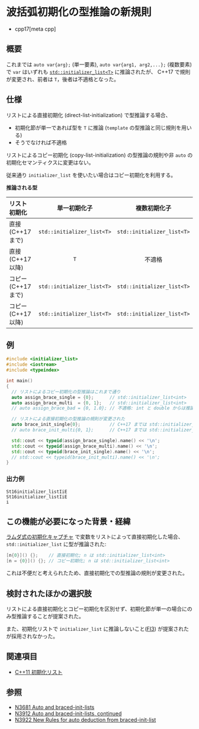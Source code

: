 # 波括弧初期化の型推論の新規則
* cpp17[meta cpp]

## 概要

これまでは `auto var{arg};` (単一要素), `auto var{arg1, arg2,...};` (複数要素) で `var` はいずれも
[`std::initializer_list<T>`](/reference/initializer_list/initializer_list.md) に推論されたが、
C++17 で規則が変更され、前者は `T`，後者は不適格となった。


## 仕様

リストによる直接初期化 (direct-list-initialization) で型推論する場合、

* 初期化節が単一であれば型を `T` に推論 (`template` の型推論と同じ規則を用いる)
* そうでなければ不適格

リストによるコピー初期化 (copy-list-initialization) の型推論の規則や非 `auto` の初期化セマンティクスに変更はない。

従来通り `initializer_list` を使いたい場合はコピー初期化を利用する。

**推論される型**

| リスト初期化 | 単一初期化子 | 複数初期化子 |
|:----|:----:|:----:|
| 直接 (C++17 まで)   | `std::initializer_list<T>` | `std::initializer_list<T>` |
| 直接 (C++17 以降)   | `T` | 不適格 |
| コピー (C++17 まで) | `std::initializer_list<T>` | `std::initializer_list<T>` |
| コピー (C++17 以降) | `std::initializer_list<T>` | `std::initializer_list<T>` |


## 例

```cpp example
#include <initializer_list>
#include <iostream>
#include <typeindex>

int main()
{
  // リストによるコピー初期化の型推論はこれまで通り
  auto assign_brace_single = {0};      // std::initializer_list<int>
  auto assign_brace_multi  = {0, 1};   // std::initializer_list<int>
  // auto assign_brace_bad = {0, 1.0}; // 不適格: int と double からは推論できない

  // リストによる直接初期化の型推論の規則が変更された
  auto brace_init_single{0};           // C++17 までは std::initializer_list<int>, C++17 からは int
  // auto brace_init_multi{0, 1};      // C++17 までは std::initializer_list<int>, C++17 からは 不適格

  std::cout << typeid(assign_brace_single).name() << '\n';
  std::cout << typeid(assign_brace_multi).name() << '\n';
  std::cout << typeid(brace_init_single).name() << '\n';
  // std::cout << typeid(brace_init_multi).name() << '\n';
}
```

### 出力例

```
St16initializer_listIiE
St16initializer_listIiE
i
```


## この機能が必要になった背景・経緯

[ラムダ式の初期化キャプチャ](/lang/cpp14/initialize_capture.md) で変数をリストによって直接初期化した場合、
`std::initializer_list` に型が推論された:

```cpp
[n{0}]() {};    // 直接初期化; n は std::initializer_list<int>
[n = {0}]() {}; // コピー初期化; n は std::initializer_list<int>
```

これは不便だと考えられたため、直接初期化での型推論の規則が変更された。

## 検討されたほかの選択肢

リストによる直接初期化とコピー初期化を区別せず、初期化節が単一の場合にのみ型推論することが提案された。

また、初期化リストで `initializer_list` に推論しないこと([FI3](https://isocpp.org/files/papers/n3852.html#FI3))
が提案されたが採用されなかった。


## 関連項目

* [C++11 初期化リスト](/lang/cpp11/initializer_lists.md)


## 参照

* [N3681 Auto and braced-init-lists](http://open-std.org/JTC1/SC22/WG21/docs/papers/2013/n3681.html)
* [N3912 Auto and braced-init-lists, continued](http://www.open-std.org/jtc1/sc22/wg21/docs/papers/2014/n3912.html)
* [N3922 New Rules for auto deduction from braced-init-list](http://www.open-std.org/jtc1/sc22/wg21/docs/papers/2014/n3922.html)
